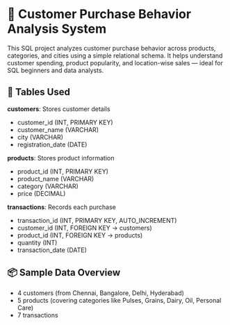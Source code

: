 # 🛒 Customer Purchase Behavior Analysis System

This SQL project analyzes customer purchase behavior across products, categories, and cities using a simple relational schema. It helps understand customer spending, product popularity, and location-wise sales — ideal for SQL beginners and data analysts.

## 📁 Tables Used

**customers**: Stores customer details  
- customer_id (INT, PRIMARY KEY)  
- customer_name (VARCHAR)  
- city (VARCHAR)  
- registration_date (DATE)

**products**: Stores product information  
- product_id (INT, PRIMARY KEY)  
- product_name (VARCHAR)  
- category (VARCHAR)  
- price (DECIMAL)

**transactions**: Records each purchase  
- transaction_id (INT, PRIMARY KEY, AUTO_INCREMENT)  
- customer_id (INT, FOREIGN KEY → customers)  
- product_id (INT, FOREIGN KEY → products)  
- quantity (INT)  
- transaction_date (DATE)

## 📦 Sample Data Overview

- 4 customers (from Chennai, Bangalore, Delhi, Hyderabad)  
- 5 products (covering categories like Pulses, Grains, Dairy, Oil, Personal Care)  
- 7 transactions

